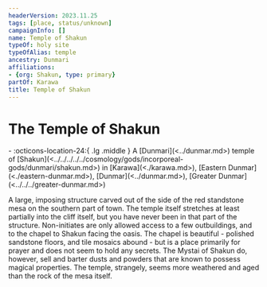 ```yaml
---
headerVersion: 2023.11.25
tags: [place, status/unknown]
campaignInfo: []
name: Temple of Shakun
typeOf: holy site
typeOfAlias: temple
ancestry: Dunmari
affiliations:
- {org: Shakun, type: primary}
partOf: Karawa
title: Temple of Shakun
---
```

# The Temple of Shakun
<div class="grid cards ext-narrow-margin ext-one-column" markdown>
-    :octicons-location-24:{ .lg .middle } A [Dunmari](<../dunmar.md>) temple of [Shakun](<../../../../../cosmology/gods/incorporeal-gods/dunmari/shakun.md>) in [Karawa](<./karawa.md>), [Eastern Dunmar](<./eastern-dunmar.md>), [Dunmar](<../dunmar.md>), [Greater Dunmar](<../../../greater-dunmar.md>)  
</div>


A large, imposing structure carved out of the side of the red standstone mesa on the southern part of town. The temple itself stretches at least partially into the cliff itself, but you have never been in that part of the structure. Non-initiates are only allowed access to a few outbuildings, and to the chapel to Shakun facing the oasis. The chapel is beautiful - polished sandstone floors, and tile mosaics abound - but is a place primarily for prayer and does not seem to hold any secrets. The Mystai of Shakun do, however, sell and barter dusts and powders that are known to possess magical properties. The temple, strangely, seems more weathered and aged than the rock of the mesa itself.

